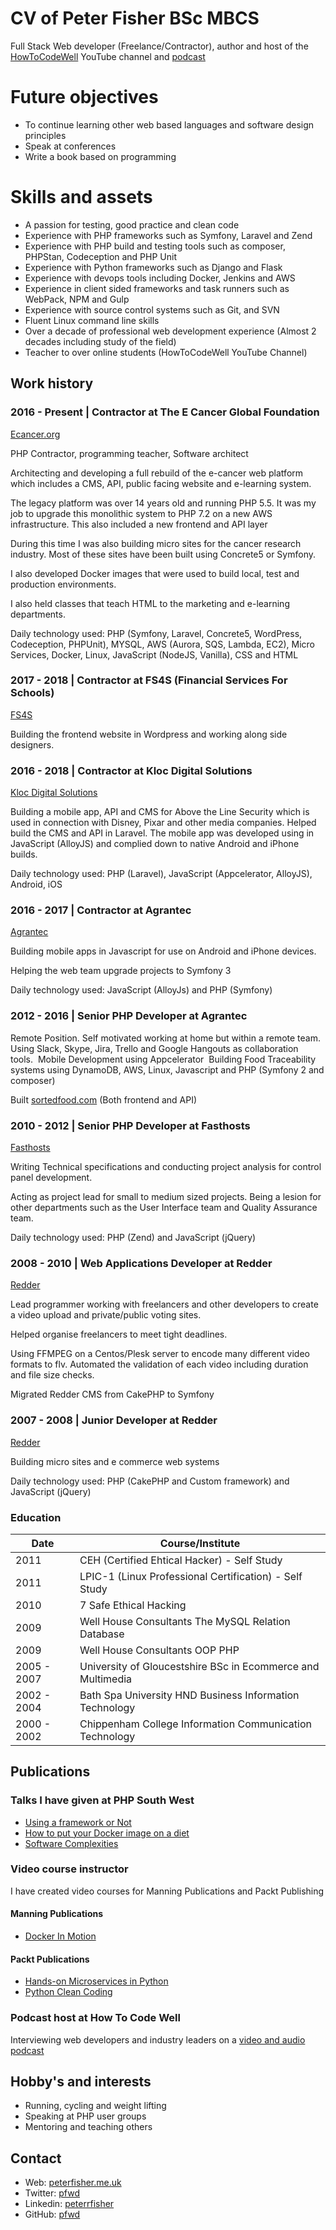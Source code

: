 # CV of Peter Fisher BSc MBCS 
Full Stack Web developer (Freelance/Contractor), author and host of the [HowToCodeWell](https://www.youtube.com/howtocodewell) YouTube channel and [podcast](https://howtocodewell.fm)

# Future objectives
- To continue learning other web based languages and software design principles
- Speak at conferences
- Write a book based on programming

# Skills and assets
- A passion for testing, good practice and clean code
- Experience with PHP frameworks such as Symfony, Laravel and Zend
- Experience with PHP build and testing tools such as composer, PHPStan, Codeception and PHP Unit
- Experience with Python frameworks such as Django and Flask
- Experience with devops tools including Docker, Jenkins and AWS
- Experience in client sided frameworks and task runners such as WebPack, NPM and Gulp
- Experience with source control systems such as Git, and SVN
- Fluent Linux command line skills
- Over a decade of professional web development experience (Almost 2 decades including study of the field)
- Teacher to over online students (HowToCodeWell YouTube Channel)

## Work history

### 2016 - Present | Contractor at The E Cancer Global Foundation 
[Ecancer.org](http://www.ecancer.org)

PHP Contractor, programming teacher, Software architect

Architecting and developing a full rebuild of the e-cancer web platform which includes a CMS, API, public facing website and e-learning system.

The legacy platform was over 14 years old and running PHP 5.5. It was my job to upgrade this monolithic system to PHP 7.2 on a new AWS infrastructure. This also included a new frontend and API layer

During this time I was also building micro sites for the cancer research industry.  Most of these sites have been built using Concrete5 or Symfony.

I also developed Docker images that were used to build local, test and production environments.

I also held classes that teach HTML to the marketing and e-learning departments. 

Daily technology used: PHP (Symfony, Laravel, Concrete5, WordPress, Codeception, PHPUnit), MYSQL, AWS (Aurora, SQS, Lambda, EC2), Micro Services, Docker, Linux, JavaScript (NodeJS, Vanilla), CSS and HTML

### 2017 - 2018 | Contractor at FS4S (Financial Services For Schools)
[FS4S](http://www.fs4s.co.uk)

Building the frontend website in Wordpress and working along side designers.

### 2016 - 2018 | Contractor at Kloc Digital Solutions
[Kloc Digital Solutions](https://kloc.co.uk) 

Building a mobile app, API and CMS for Above the Line Security which is used in connection with Disney, Pixar and other media companies. Helped build the CMS and API in Laravel. The mobile app was developed using in JavaScript (AlloyJS) and complied down to native Android and iPhone builds.

Daily technology used: PHP (Laravel), JavaScript (Appcelerator, AlloyJS), Android, iOS

<div style="page-break-after: always;"></div>

### 2016 - 2017 | Contractor at Agrantec
[Agrantec](https://agrantec.com)

Building mobile apps in Javascript for use on Android and iPhone devices. 

Helping the web team upgrade projects to Symfony 3

Daily technology used: JavaScript (AlloyJs) and PHP (Symfony)

### 2012 - 2016 | Senior PHP Developer at Agrantec
Remote Position. Self motivated working at home but within a remote team. Using Slack, Skype, Jira, Trello and Google Hangouts as collaboration tools.  Mobile Development using Appcelerator 
Building Food Traceability systems using DynamoDB, AWS, Linux, Javascript and PHP (Symfony 2 and composer)

Built [sortedfood.com](http://sortedfood.com) (Both frontend and API)

### 2010 - 2012 | Senior PHP Developer at Fasthosts
[Fasthosts](https://www.fasthosts.co.uk)

Writing Technical specifications and conducting project analysis for control panel development. 

Acting as project lead for small to medium sized projects. Being a lesion for other departments such as the User Interface team and Quality Assurance team.

Daily technology used: PHP (Zend) and JavaScript (jQuery)

### 2008 - 2010 |  Web Applications Developer at Redder
[Redder](https://redder.space)

Lead programmer working with freelancers and other developers to create a video upload and private/public voting sites. 

Helped organise freelancers to meet tight deadlines. 

Using FFMPEG on a Centos/Plesk server to encode many different video formats to flv. Automated the validation of each video including duration and file size checks. 

Migrated Redder CMS from CakePHP to Symfony

### 2007 - 2008 | Junior Developer at Redder
[Redder](https://redder.space)

Building micro sites and e commerce web systems

Daily technology used: PHP (CakePHP and Custom framework) and JavaScript (jQuery)

<div style="page-break-after: always;"></div>

### Education
|      Date       |       Course/Institute                                                      |
|-------------|-------------------------------------------------------------|
| 2011        | CEH (Certified Ehtical Hacker)    - Self Study                          |
| 2011        | LPIC-1 (Linux Professional Certification)   - Self Study                |
| 2010        | 7 Safe Ethical Hacking                                      |
| 2009        | Well House Consultants The MySQL Relation Database          |
| 2009        | Well House Consultants OOP PHP                              |
| 2005 - 2007 | University of Gloucestshire BSc in Ecommerce and Multimedia |
| 2002 - 2004 | Bath Spa University HND Business Information Technology     |
| 2000 - 2002 | Chippenham College Information Communication Technology     |


## Publications

### Talks I have given at PHP South West
- [Using a framework or Not](https://youtu.be/T8R3YTrqt6U)
- [How to put your Docker image on a diet](https://youtu.be/uiABt9axPNo)
- [Software Complexities](https://youtu.be/ZQ6AkyvEaHE)

### Video course instructor
I have created video courses for Manning Publications and Packt Publishing 

#### Manning Publications
- [Docker In Motion](http://bit.ly/2vvz2sA)

#### Packt Publications
- [Hands-on Microservices in Python](https://www.packtpub.com/application-development/hands-microservices-python-video)
- [Python Clean Coding](https://www.packtpub.com/programming/python-clean-coding-video)

### Podcast host at How To Code Well
Interviewing web developers and industry leaders on a [video and audio podcast](https://howtocodewell.fm)

## Hobby's and interests
- Running, cycling and weight lifting
- Speaking at PHP user groups
- Mentoring and teaching others

## Contact
- Web: [peterfisher.me.uk](peterfisher.me.uk)
- Twitter: [pfwd](http://twitter.com/pfwd)
- Linkedin: [peterrfisher](http://linkedin.com/in/peterrfisher/)
- GitHub: [pfwd](http://github.com/pfwd)